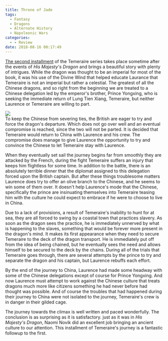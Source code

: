 ```yaml
---
title: Throne of Jade
tags:
  - Fantasy
  - Dragons
  - Alternate History
  - Napoleonic Wars
categories:
  - - Review
date: 2018-08-16 00:17:49
---
```


[The second installment](https://www.amazon.com/gp/product/0345481291/ref=as_li_tl?ie=UTF8&camp=1789&creative=9325&creativeASIN=0345481291&linkCode=as2&tag=mysite009e-20&linkId=92a6ec813733f91093598708482d42d1) of the Temeraire series takes place sometime after the events of _His Majesty's Dragon_ and brings a beautiful story with plenty of intrigues.  While the dragon was thought to be an imperial for most of the book, it was his use of the Divine Wind that helped educate Laurance that Temeraire is not an imperial but rather a celestial.  The greatest of all the Chinese dragons, and so right from the beginning we are treated to a Chinese delegation led by the emperor's brother, Prince Yongxing, who is seeking the immediate return of Lung Tien Xiang, Temeraire, but neither Laurence or Temeraire are willing to part.<!-- more --><div class="embedded-image-right">![](./throne-of-jade.jpg)</div>  To keep the Chinese from severing ties, the British are eager to try and force the dragon's departure.  Which does not go over well and an eventual compromise is reached, since the two will not be parted.  It is decided that Temeraire would return to China with Laurence and his crew.  The compromise does manage to give Laurence the opportunity to try and convince the Chinese to let Temeraire stay with Laurence.

When they eventually set sail the journey begins far from smoothly they are attacked by the French, during the fight Temeraire suffers an injury that keeps him flightless for some time.  In addition to the battle, there is an absolutely terrible dinner that the diplomat assigned to this delegation forced upon the British captain.  But after these things troublesome matters Laurence does try to offer an olive branch to the Chinese, and he seems to win some of them over.  It doesn't help Laurence's mode that the Chinese, specifically the prince are insinuating themselves into Temeraire teasing him with the culture he could expect to embrace if he were to choose to live in China.

Due to a lack of provisions, a result of Temeraire's inability to hunt for at sea, they are all forced to swing by a coastal town that practices slavery.  As soon as the dragon sees the practice, he is immediately unnerved by what is happening to the slaves, something that would be forever more present in the dragon's mind.  It makes its first appearance when they need to secure Temeraire to the deck of the dragon transport.  He is immediately put off from the idea of being chained, but he eventually sees the need and allows himself to be secured to the deck by the chains.  During all of the trials that Temeraire goes through, there are several attempts by the prince to try and separate the dragon and his captain, but Laurence rebuffs each effort.

By the end of the journey to China, Laurence had made some headway with some of the Chinese delegations except of course for Prince Yongxing.  And now Laurence must attempt to work against the Chinese culture that treats dragons much more like citizens something he had never before had thought was possible.  And of course the troubles that had happened during their journey to China were not isolated to the journey, Temeraire's crew is in danger in their gilded cage.

The journey towards the climax is well written and paced wonderfully.  The conclusion is as surprising as it is satisfactory.  just as it was in _His Majesty's Dragon_, Naomi Novik did an excellent job bringing an ancient culture to our attention.  This installment of Temeraire's journey is a fantastic followup to the first.